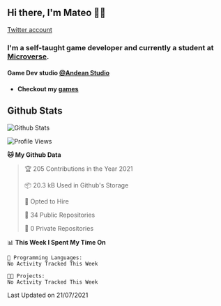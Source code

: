 ## Hi there, I'm Mateo 👋:nerd_face:

[Twitter account](https://twitter.com/MVGameDev?ref_src=twsrc%5Etfw)

### I'm a self-taught game developer and currently a student at [Microverse](https://www.microverse.org). 

#### Game Dev studio [@Andean Studio](https://twitter.com/ANDEANSTUDIO)
- #### Checkout my [games](https://andean-studio.itch.io)


## Github Stats
![Github Stats](https://github-readme-stats.vercel.app/api?username=mateo951)

<!--START_SECTION:waka-->
![Profile Views](http://img.shields.io/badge/Profile%20Views-0-blue)

**🐱 My Github Data** 

> 🏆 205 Contributions in the Year 2021
 > 
> 📦 20.3 kB Used in Github's Storage 
 > 
> 💼 Opted to Hire
 > 
> 📜 34 Public Repositories 
 > 
> 🔑 0 Private Repositories  
 > 
📊 **This Week I Spent My Time On** 

```text
💬 Programming Languages: 
No Activity Tracked This Week

🐱‍💻 Projects: 
No Activity Tracked This Week

```


 Last Updated on 21/07/2021
<!--END_SECTION:waka-->

